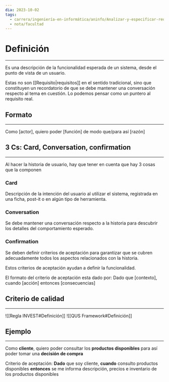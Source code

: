 ```yaml
---
dia: 2023-10-02
tags:
  - carrera/ingeniería-en-informática/aninfo/Analizar-y-especificar-requisitos
  - nota/facultad
---
```

# Definición
---
Es una descripción de la funcionalidad esperada de un sistema, desde el punto de vista de un usuario.

Estas no son [[Requisito|requisitos]] en el sentido tradicional, sino que constituyen un recordatorio de que se debe mantener una conversación respecto al tema en cuestión. Lo podemos pensar como un puntero al requisito real.

## Formato
---
Como [actor], quiero poder [función] de modo que/para así [razón]

## 3 Cs: Card, Conversation, confirmation
---
Al hacer la historia de usuario, hay que tener en cuenta que hay 3 cosas que la componen

### Card
Descripción de la intención del usuario al utilizar el sistema, registrada en una ficha, post-it o en algún tipo de herramienta.

### Conversation
Se debe mantener una conversación respecto a la historia para descubrir los detalles del comportamiento esperado.

### Confirmation
Se deben definir criterios de aceptación para garantizar que se cubren adecuadamente todos los aspectos relacionados con la historia.

Estos criterios de aceptación ayudan a definir la funcionalidad.

El formato del criterio de aceptación esta dado por:
	Dado que [contexto], cuando [acción] entonces [consecuencias]

## Criterio de calidad
---
![[Regla INVEST#Definición]]
![[QUS Framework#Definición]]

## Ejemplo
---
Como **cliente**, quiero poder consultar los **productos disponibles** para así poder tomar una **decisión de compra**

Criterio de aceptación:
**Dado** que soy cliente, 
**cuando** consulto productos disponibles 
**entonces** se me informa descripción, precios e inventario de los productos disponibles